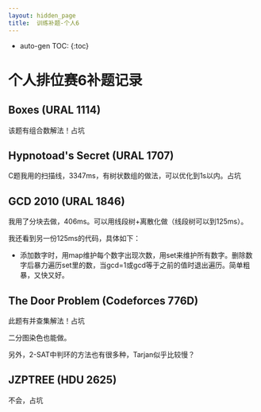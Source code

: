 ```yaml
---
layout: hidden_page
title:  训练补题-个人6
---
```


* auto-gen TOC:
{:toc}
# 个人排位赛6补题记录



## Boxes (URAL 1114)

该题有组合数解法！占坑



## Hypnotoad's Secret (URAL 1707)

C题我用的扫描线，3347ms，有树状数组的做法，可以优化到1s以内。占坑



## GCD 2010 (URAL 1846)

我用了分块去做，406ms。可以用线段树+离散化做（线段树可以到125ms）。

我还看到另一份125ms的代码，具体如下：

-   添加数字时，用map维护每个数字出现次数，用set来维护所有数字。删除数字后暴力遍历set里的数，当gcd=1或gcd等于之前的值时退出遍历。简单粗暴，又快又好。



## The Door Problem (Codeforces 776D)

此题有并查集解法！占坑

二分图染色也能做。

另外，2-SAT中判环的方法也有很多种，Tarjan似乎比较慢？



## JZPTREE (HDU 2625)

不会，占坑







